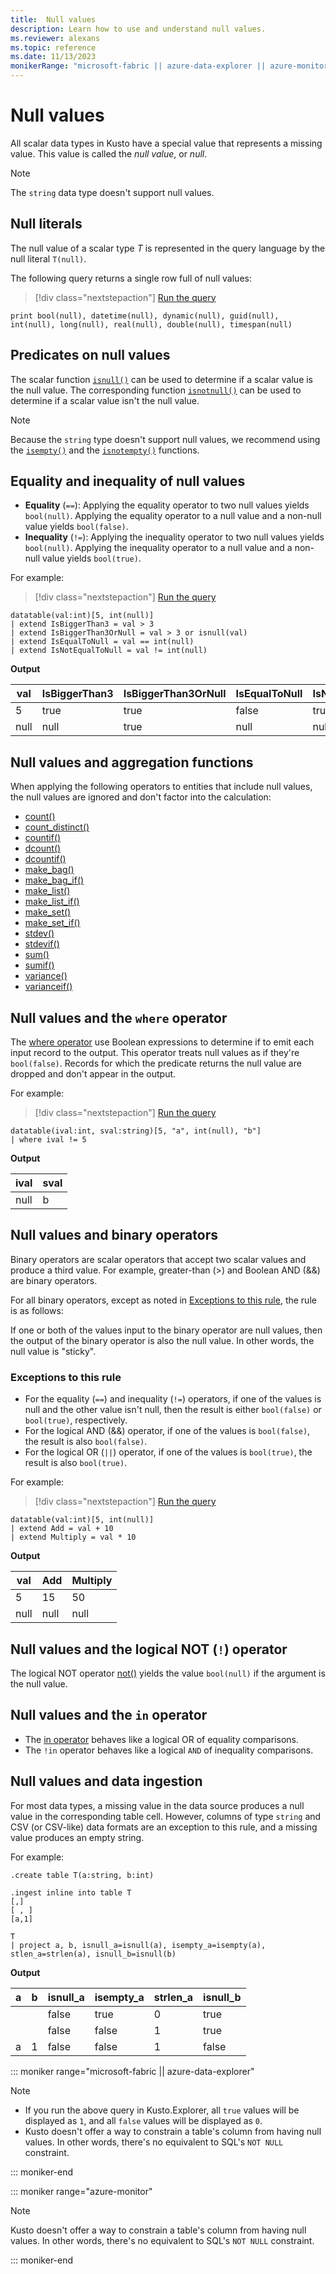 ```yaml
---
title:  Null values
description: Learn how to use and understand null values.
ms.reviewer: alexans
ms.topic: reference
ms.date: 11/13/2023
monikerRange: "microsoft-fabric || azure-data-explorer || azure-monitor"
---
```

# Null values

All scalar data types in Kusto have a special value that represents a missing value.
This value is called the *null value*, or *null*.

> [!NOTE]
> The `string` data type doesn't support null values.

## Null literals

The null value of a scalar type *T* is represented in the query language by the null literal `T(null)`.

The following query returns a single row full of null values:

> [!div class="nextstepaction"]
> <a href="https://dataexplorer.azure.com/clusters/kvc9rf7q4d68qcw5sk2d6f.northeurope/databases/MyDatabase?query=H4sIAAAAAAAAA0WMQQ6AIAzAvsJREz81ZCFLxkZgO%2Fh7NWZ4aw9tHySWsipv4sz7kQoYGjVcfgk0OkOrUwl%2B0kBWqcED4b%2BpZ16v9zs7yOc37tkiEnwAAAA%3D" target="_blank">Run the query</a>

```kusto
print bool(null), datetime(null), dynamic(null), guid(null), int(null), long(null), real(null), double(null), timespan(null)
```

## Predicates on null values

The scalar function [`isnull()`](../isnull-function.md) can be used to determine if a scalar value
is the null value. The corresponding function [`isnotnull()`](../isnotnull-function.md) can be used
to determine if a scalar value isn't the null value.

> [!NOTE]
> Because the `string` type doesn't support null values, we recommend using
> the [`isempty()`](../isempty-function.md) and the [`isnotempty()`](../isnotempty-function.md)
> functions.

## Equality and inequality of null values

* **Equality** (`==`): Applying the equality operator to two null values yields `bool(null)`.
  Applying the equality operator to a null value and a non-null value yields `bool(false)`.
* **Inequality** (`!=`): Applying the inequality operator to two null values yields `bool(null)`.
  Applying the inequality operator to a null value and a non-null value yields `bool(true)`.

For example:

> [!div class="nextstepaction"]
> <a href="https://dataexplorer.azure.com/clusters/help/databases/Samples?query=H4sIAAAAAAAAA0tJLAHCpJxUjbLEHKvMvBLNaFMdBSCtkVeak6MZy1WjkFpRkpqXouBZ7JSZnp5aFJKRmGesYKsAVK9gp2CMQ4F/kR9QP0KZQn6RQmYxyEyQRZrIulwLSxNzQvKR1NvaIlyArNIvvwRTsSKSYgAsrfz+zgAAAA==" target="_blank">Run the query</a>

```kusto
datatable(val:int)[5, int(null)]
| extend IsBiggerThan3 = val > 3
| extend IsBiggerThan3OrNull = val > 3 or isnull(val)
| extend IsEqualToNull = val == int(null)
| extend IsNotEqualToNull = val != int(null)
```

**Output**

|val |IsBiggerThan3|IsBiggerThan3OrNull|IsEqualToNull|IsNotEqualToNull|
|----|-------------|-------------------|-------------|----------------|
|5   |true         |true               |false        |true            |
|null|null         |true               |null         |null            |

## Null values and aggregation functions

When applying the following operators to entities that include null values, the null values are ignored and don't factor into the calculation:

* [count()](../count-aggregation-function.md)
* [count_distinct()](../count-distinct-aggregation-function.md)
* [countif()](../countif-aggregation-function.md)
* [dcount()](../dcount-aggfunction.md)
* [dcountif()](../dcountif-aggregation-function.md)
* [make_bag()](../make-bag-aggregation-function.md)
* [make_bag_if()](../make-bag-if-aggregation-function.md)
* [make_list()](../make-list-aggregation-function.md)
* [make_list_if()](../make-list-if-aggregation-function.md)
* [make_set()](../make-set-aggregation-function.md)
* [make_set_if()](../make-set-if-aggregation-function.md)
* [stdev()](../stdev-aggregation-function.md)
* [stdevif()](../stdevif-aggregation-function.md)
* [sum()](../sum-aggregation-function.md)
* [sumif()](../sumif-aggregation-function.md)
* [variance()](../variance-aggregation-function.md)
* [varianceif()](../varianceif-aggregation-function.md)

## Null values and the `where` operator

The [where operator](../where-operator.md) use Boolean expressions to determine
if to emit each input record to the output. This operator treats null values as if
they're `bool(false)`. Records for which the predicate returns the null value are dropped and don't appear in the output.

For example:

> [!div class="nextstepaction"]
> <a href="https://dataexplorer.azure.com/clusters/help/databases/Samples?query=H4sIAAAAAAAAA0tJLAHCpJxUjcyyxByrzLwSHYViEKu4pCgzL10z2lRHQSlRSUcBKKORV5qTownkJynFctUolGekFqUqgLQpKNoqmAIA+YQGikoAAAA=" target="_blank">Run the query</a>

```kusto
datatable(ival:int, sval:string)[5, "a", int(null), "b"]
| where ival != 5
```

**Output**

|ival|sval|
|----|----|
|null|b   |

## Null values and binary operators

Binary operators are scalar operators that accept two scalar values and produce a third value. For example, greater-than (&gt;) and Boolean AND (&amp;&amp;) are binary operators.

For all binary operators, except as noted in [Exceptions to this rule](#exceptions-to-this-rule), the rule is as follows:

If one or both of the values input to the binary operator are null values, then the output of the binary operator is also the null value.
In other words, the null value is "sticky".

### Exceptions to this rule

* For the equality (`==`) and inequality (`!=`) operators,
  if one of the values is null and the other value isn't null, then the result is either `bool(false)` or `bool(true)`, respectively.
* For the logical AND (&amp;&amp;) operator, if one of
  the values is `bool(false)`, the result is also `bool(false)`.
* For the logical OR (`||`) operator, if one of
  the values is `bool(true)`, the result is also `bool(true)`.

For example:

> [!div class="nextstepaction"]
> <a href="https://dataexplorer.azure.com/clusters/help/databases/Samples?query=H4sIAAAAAAAAA0tJLAHCpJxUjbLEHKvMvBLNaFMdBSCtkVeak6MZy1WjkFpRkpqXouCYkqJgqwBUpaCtYGiAEPctzSnJLMiphEpqASUBmujtH1UAAAA=" target="_blank">Run the query</a>

```kusto
datatable(val:int)[5, int(null)]
| extend Add = val + 10
| extend Multiply = val * 10
```

**Output**

|val |Add |Multiply|
|----|----|--------|
|5   |15  |50      |
|null|null|null    |

## Null values and the logical NOT (`!`) operator

The logical NOT operator [not()](../not-function.md) yields the value `bool(null)` if the argument is the null value.

## Null values and the `in` operator

* The [in operator](../in-operator.md) behaves like a logical OR of equality comparisons.
* The `!in` operator behaves like a logical `AND` of inequality comparisons.

## Null values and data ingestion

For most data types, a missing value in the data source produces a null value in the corresponding table cell. However, columns of type `string` and CSV (or CSV-like) data formats are an exception to this rule, and a missing value produces an empty string.

For example:

```kusto
.create table T(a:string, b:int)

.ingest inline into table T
[,]
[ , ]
[a,1]

T
| project a, b, isnull_a=isnull(a), isempty_a=isempty(a), stlen_a=strlen(a), isnull_b=isnull(b)
```

**Output**

|a     |b     |isnull_a|isempty_a|strlen_a|isnull_b|
|------|------|---------|----------|---------|---------|
|&nbsp;|&nbsp;|false    |true      |0        |true     |
|&nbsp;|&nbsp;|false    |false     |1        |true     |
|a     |1     |false    |false     |1        |false    |

::: moniker range="microsoft-fabric  || azure-data-explorer"

> [!NOTE]
> * If you run the above query in Kusto.Explorer, all `true` values will be displayed as `1`, and all `false` values will be displayed as `0`.
> * Kusto doesn't offer a way to constrain a table's column from having null values. In other words, there's no equivalent to SQL's `NOT NULL` constraint.

::: moniker-end

::: moniker range="azure-monitor"

> [!NOTE]
> Kusto doesn't offer a way to constrain a table's column from having null values. In other words, there's no equivalent to SQL's `NOT NULL` constraint.

::: moniker-end
